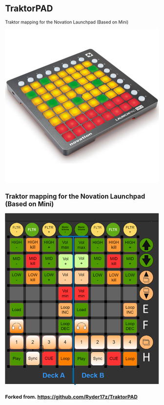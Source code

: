 # TraktorPAD
Traktor mapping for the Novation Launchpad (Based on Mini)

![Preview](./novation_launchpad_mini_mk1.jpg)

## Traktor mapping for the Novation Launchpad (Based on Mini)
![Preview](./launchpad-mini_key-layout-WORKING.png)

### Forked from. https://github.com/Ryder17z/TraktorPAD
